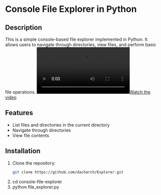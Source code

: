 # Console File Explorer in Python

## Description
This is a simple console-based file explorer implemented in Python. It allows users to navigate through directories, view files, and perform basic file operations.
[![Watch the video](https://firebasestorage.googleapis.com/v0/b/portfolio-c1e6a.appspot.com/o/video.mp4?alt=media&token=2b9695ef-0453-4f4a-8c2d-71f1e8233282)](https://firebasestorage.googleapis.com/v0/b/portfolio-c1e6a.appspot.com/o/video.mp4?alt=media&token=2b9695ef-0453-4f4a-8c2d-71f1e8233282)


## Features
- List files and directories in the current directory
- Navigate through directories
- View file contents

## Installation
1. Clone the repository:
   ```bash
   git clone https://github.com/dacharch/Explorer.git
2. cd console-file-explorer
3. python file_explorer.py

